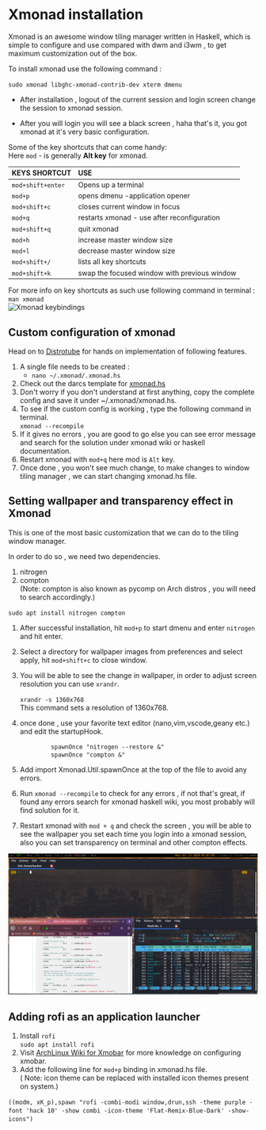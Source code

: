 # Xmonad installation  

Xmonad is an awesome window tiling manager written in Haskell, which is simple to configure and use compared with dwm and i3wm , to get maximum customization out of the box.

To install xmonad use the following command :

```sudo xmonad libghc-xmonad-contrib-dev xterm dmenu```


- After installation , logout of the current session and login screen change the session to xmonad session.

- After you will login you will see a black screen , haha that's it, you got xmonad at it's very basic configuration.

Some of the key shortcuts that can come handy:  
Here ```mod``` - is generally **Alt key** for xmonad.

|KEYS SHORTCUT        | USE                           |
|:--------------------|:------------------------------|
|```mod+shift+enter```|Opens up a terminal            |
|```mod+p```          |opens dmenu -application opener|
|```mod+shift+c```    |closes current window in focus |
|```mod+q```          |restarts xmonad - use after reconfiguration|
|```mod+shift+q```    |quit xmonad|
|```mod+h```          |increase master window size|
|```mod+l```          |decrease master window size|
|```mod+shift+/```    |lists all key shortcuts|
|```mod+shift+k```    |swap the focused window with previous window|  

For more info on key shortcuts as such use following command in terminal :   
```man xmonad```  
![Xmonad keybindings](screenshots/Xmbindings.png?raw=true)
## Custom configuration of xmonad  

Head on to [Distrotube](https://www.youtube.com/watch?v=3noK4GTmyMw&t=1014s) for hands on implementation of following features.

1. A single file needs to be created :   
    - ```nano ~/.xmonad/.xmonad.hs```   
2. Check out the darcs template for [xmonad.hs](https://wiki.haskell.org/Xmonad/Config_archive/Template_xmonad.hs_(0.9))
3. Don't worry if you don't understand at first anything, copy the complete config and save it under ~/.xmonad/xmonad.hs.
4. To see if the custom config is working , type the following command in terminal.  
```xmonad --recompile```
5. If it gives no errors , you are good to go else you can see error message and search for the solution under xmonad wiki or haskell documentation.
6. Restart xmonad with ```mod+q``` here mod is ```Alt``` key.
7. Once done , you won't see much change, to make changes to window tiling manager , we can start changing xmonad.hs file.

## Setting wallpaper and transparency effect in Xmonad

This is one of the most basic customization that we can do to the tiling window manager.

In order to do so , we need two dependencies.
1. nitrogen
2. compton   
(Note: compton is also known as pycomp on Arch   distros , you will need to search accordingly.)

```sudo apt install nitrogen compton```

1. After successful installation, hit ```mod+p``` to start dmenu and enter ```nitrogen``` and hit enter.

2. Select a directory for wallpaper images from preferences and select apply, hit ```mod+shift+c``` to close window.

3. You will be able to see the change in wallpaper, in order to adjust screen resolution you can use ```xrandr```.

    ```xrandr -s 1360x768```  
    This command sets a resolution of 1360x768.
4. once done , use your favorite text editor (nano,vim,vscode,geany etc.) and edit the startupHook.

```startUpHook = do 
            spawnOnce "nitrogen --restore &"
            spawnOnce "compton &"
```

5. Add import Xmonad.Util.spawnOnce at the top of the file to avoid any errors.

6. Run ```xmonad --recompile``` to check for any errors , if not that's great, if found any errors search for xmonad haskell wiki, you most probably will find solution for it.

7. Restart xmonad with ```mod + q``` and check the screen , you will be able to see the wallpaper you set each time you login into a xmonad session, also you can set transparency on terminal and other compton effects.

![Desktop screenshot](screenshots/screenshot-desktop.png?raw=true)

## Adding rofi as an application launcher 
1. Install ```rofi```   
```sudo apt install rofi```
2. Visit [ArchLinux Wiki for Xmobar](https://wiki.archlinux.org/index.php/Xmobar#Installation) for more knowledge on configuring xmobar.
3. Add the following line for ```mod+p``` binding in xmonad.hs file.  
( Note: icon theme can be replaced with installed icon themes present on system.)

```((modm, xK_p),spawn "rofi -combi-modi window,drun,ssh -theme purple -font 'hack 10' -show combi -icon-theme 'Flat-Remix-Blue-Dark' -show-icons")```
